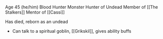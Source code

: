 Age 45 (he/him)
Blood Hunter
Monster Hunter of Undead 
Member of [[The Stalkers]]
Mentor of [[Cassi]]

Has died, reborn as an undead

- Can talk to a spiritual goblin, [[Grikskil]], gives ability buffs